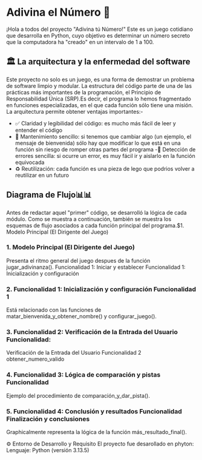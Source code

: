 # Adivina el Número 🎲
¡Hola a todos del proyecto "Adivina tú Número!" Este es un juego cotidiano que desarrolla en Python, cuyo objetivo es determinar un número secreto que la computadora ha "creado" en un intervalo de 1 a 100.
## 🏛️ La arquitectura y la enfermedad del software
Este proyecto no solo es un juego, es una forma de demostrar un problema de software limpio y modular. La estructura del código parte de una de las prácticas más importantes de la programación, el Principio de Responsabilidad Única (SRP).Es decir, el programa lo hemos fragmentado en funciones especializadas, en el que cada función sólo tiene una misión. La arquitectura permite obtener ventajas importantes:-
- ✅ Claridad y legibilidad del código: es mucho más fácil de leer y entender el código
- 🔧 Mantenimiento sencillo: si tenemos que cambiar algo (un ejemplo, el mensaje de bienvenida) sólo hay que modificar lo que está en una función sin riesgo 
 de romper otras partes del programa
 -🐞 Detección de errores sencilla: si ocurre un error, es muy fácil ir y aislarlo en la función equivocada
- ♻️ Reutilización: cada función es una pieza de lego que podrios volver a reutilizar en un futuro 

## Diagrama de Flujo📊📊
Antes de redactar aquel "primer" código, se desarrolló la lógica de cada módulo. Como se muestra a continuación, también se muestra los esquemas de flujo asociados a cada función principal del programa.$1. Modelo Principal (El Dirigente del Juego) 
### 1. Modelo Principal (El Dirigente del Juego) 

Presenta el ritmo general del juego despues de la función jugar_adivinanza().
 Funcionalidad 1: Iniciar y establecer Funcionalidad 1: Inicialización y configuración 
### 2. Funcionalidad 1: Inicialización y configuración Funcionalidad 1 
Está relacionado con las funciones de matar_bienvenida_y_obtener_nombre() y configurar_juego().
 ### 3. Funcionalidad 2: Verificación de la Entrada del Usuario Funcionalidad: 
 Verificación de la Entrada del Usuario Funcionalidad 2 obtener_numero_valido 
 ### 4. Funcionalidad 3: Lógica de comparación y pistas Funcionalidad 

 Ejemplo del procedimiento de comparación_y_dar_pista().
 ### 5. Funcionalidad 4: Conclusión y resultados Funcionalidad Finalización y conclusiones 
Graphicalmente representa la lógica de la función más_resultado_final().

⚙️ Entorno de Desarrollo y Requisito
El proyecto fue desarollado en phyton:
Lenguaje: Python (versión 3.13.5)
